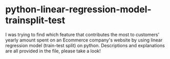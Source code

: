 # python-linear-regression-model-trainsplit-test

I was trying to find which feature that contributes the most to customers' yearly amount spent on an Ecommerce company's website by using linear regression model (train-test split) on python. Descriptions and explanations are all provided in the file, please take a look!
